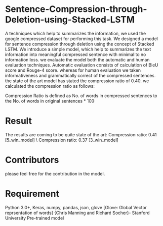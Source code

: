 # Sentence-Compression-through-Deletion-using-Stacked-LSTM
A techniques which help to summarizes the information, we used the google compressed dataset for performing this task.
We designed a model for sentence compression through deletion using the concept of Stacked LSTM. We introduce a simple model, which help to summarizes the text information into meaningful compressed sentence with minimal to no information loss. we evaluate the model both the automatic and human evaluation techniques.
Automatic evaluation consists of calculation of BleU score and Rouge-4 score. whereas for human evaluation we taken informativeness and grammatically correct of the compressed sentences. the state of the art model has stated the compression ratio of 0.40. we calculated the compression ratio as follows:

Compression Ratio is defined as No. of words in compressed sentences to the No. of words in original sentences * 100


# Result
The results are coming to be quite state of the art:
Compression ratio: 0.41 [5_win_model] \\
Compression ratio: 0.37 [3_win_model]


# Contributors
please feel free for the contribution in the model.

# Requirement 
Python 3.0+,
Keras,
numpy,
pandas,
json,
glove [Glove: Global Vector reprsentation of words] 
{Chris Manning and Richard Socher}- Stanford University Pre-trained model



